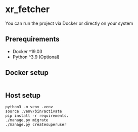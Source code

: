 # xr_fetcher

You can run the project via Docker or directly on your system

## Prerequirements
- Docker ^19.03
- Python ^3.9 (Optional)


## Docker setup
```
```

## Host setup
```
python3 -m venv .venv
source .venv/bin/activate
pip install -r requirements.
./manage.py migrate
./manage.py createsuperuser
```


